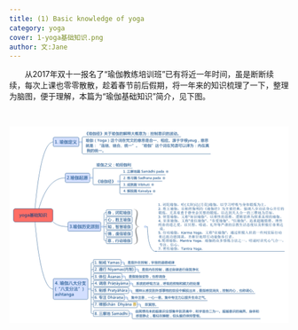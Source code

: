 ```yaml
---
title: (1) Basic knowledge of yoga 
category: yoga
cover: 1-yoga基础知识.png
author: 文:Jane 
---
```


&emsp;&emsp;从2017年双十一报名了“瑜伽教练培训班”已有将近一年时间，虽是断断续续，每次上课也零零散散，趁着春节前后假期，将一年来的知识梳理了一下，整理为脑图，便于理解，本篇为“瑜伽基础知识”简介，见下图。

&emsp;&emsp;


![basic knowledge of yoga](./1-yoga基础知识.png)

      
        
